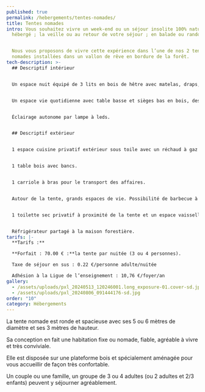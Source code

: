 ```yaml
---
published: true
permalink: /hebergements/tentes-nomades/
title: Tentes nomades
intro: Vous souhaitez vivre un week-end ou un séjour insolite 100% nature, être
  hébergé ; la veille ou au retour de votre séjour ; en balade ou randonnée, …


  Nous vous proposons de vivre cette expérience dans l’une de nos 2 tentes
  nomades installées dans un vallon de rêve en bordure de la forêt.
tech-description: >-
  ## Descriptif intérieur


  Un espace nuit équipé de 3 lits en bois de hêtre avec matelas, draps, couette et oreiller.


  Un espace vie quotidienne avec table basse et sièges bas en bois, des casiers de rangement. 


  Éclairage autonome par lampe à leds.


  ## Descriptif extérieur


  1 espace cuisine privatif extérieur sous toile avec un réchaud à gaz 2 feux, vaisselle complète et ustensiles de cuisine. 


  1 table bois avec bancs. 


  1 carriole à bras pour le transport des affaires. 


  Autour de la tente, grands espaces de vie. Possibilité de barbecue à proximité de la maison forestière.


  1 toilette sec privatif à proximité de la tente et un espace vaisselle et douches collectif (avec eau chaude).


  Réfrigérateur partagé à la maison forestière.
tarifs: |-
  **Tarifs :**

  **Forfait : 70.00 € :**la tente par nuitée (3 ou 4 personnes).

  Taxe de séjour en sus : 0.22 €/personne adulte/nuitée

  Adhésion à la Ligue de l’enseignement : 10,76 €/foyer/an
gallery:
  - /assets/uploads/pxl_20240513_120246001.long_exposure-01.cover-sd.jpg
  - /assets/uploads/pxl_20240806_091444176-sd.jpg
order: "10"
category: Hébergements
---
```

La tente nomade est ronde et spacieuse avec ses 5 ou 6 mètres de diamètre et ses 3 mètres de hauteur. 

Sa conception en fait une habitation fixe ou nomade, fiable, agréable à vivre et très conviviale.

Elle est disposée sur une plateforme bois et spécialement aménagée pour vous accueillir de façon très confortable. 

Un couple ou une famille, un groupe de 3 ou 4 adultes (ou 2 adultes et 2/3 enfants) peuvent y 
séjourner agréablement.
